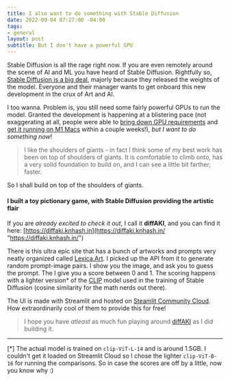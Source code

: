 ```yaml
---
title: I also want to do something with Stable Diffusion
date: 2022-09-04 07:27:00 -04:00
tags:
- general
layout: post
subtitle: But I don't have a powerful GPU
---
```


Stable Diffusion is all the rage right now. If you are even remotely around the scene of AI and ML you have heard of Stable Diffusion. Rightfully so, [Stable Diffusion is a big deal](https://simonwillison.net/2022/Aug/29/stable-diffusion/ "Stable Diffusion is a big deal"), majorly because they released the weights of the model. Everyone and their manager wants to get onboard this new development in the crux of Art and AI.

I too wanna. Problem is, you still need some fairly powerful GPUs to run the model. Granted the development is happening at a blistering pace (not exaggerating at all, people were able to [bring down GPU requirements](https://constant.meiring.nz/playing/2022/08/04/playing-with-stable-diffusion.html "bring down GPU requirements") and [get it running on M1 Macs](https://replicate.com/blog/run-stable-diffusion-on-m1-mac "get it running on M1 Macs") within a couple weeks!), _but I want to do something now_!

> I like the shoulders of giants - in fact I think some of my best work has been on top of shoulders of giants. It is comfortable to climb onto, has a very solid foundation to build on, and I can see a little bit farther, faster.

So I shall build on top of the shoulders of giants.

#### I built a toy pictionary game, with Stable Diffusion providing the artistic flair

If you are _already excited to check it out_, I call it **diffAKI**, and you can find it here: [https://diffaki.knhash.in](https://diffaki.knhash.in/ "https://diffaki.knhash.in/")

There is this ultra epic site that has a bunch of artworks and prompts very neatly organized called [Lexica.Art](https://lexica.art "Lexica.Art"). I picked up the API from it to generate random prompt-image pairs. I show you the image, and ask you to guess the prompt. The I give you a score between 0 and 1. The scoring happens with a lighter version* of the [CLIP](https://huggingface.co/docs/transformers/model_doc/clip "CLIP") model used in the training of Stable Diffusion (cosine similarity for the math nerds out there).

The UI is made with Streamlit and hosted on [Steamlit Community Cloud](https://streamlit.io/cloud "Steamlit Community Cloud"). How extraordinarily cool of them to provide this for free!

> I hope you have _atleast_ as much fun playing around [diffAKI](https://diffaki.knhash.in "diffAKI") as I did building it.

***

\[*\] The actual model is trained on `clip-ViT-L-14` and is around 1.5GB. I couldn't get it loaded on Streamlit Cloud so I chose the lighter `clip-ViT-B-16` for running the comparisons. So in case the scores are off by a little, now you know why :)
